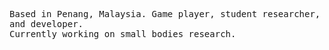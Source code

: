 <!-- markwindsorr/README.md -->

<samp>
  
Based in Penang, Malaysia.
Game player, student researcher, and developer.  
Currently working on small bodies research.

</samp>
